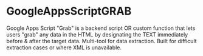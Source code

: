 # GoogleAppsScriptGRAB
Google Apps Script "Grab" is a backend script OR custom function that lets users "grab" any data in the HTML by designating the TEXT immediately before &amp; after the target data.  Multi-tool for data extraction.  Built for difficult extraction cases or where XML is unavailable.
